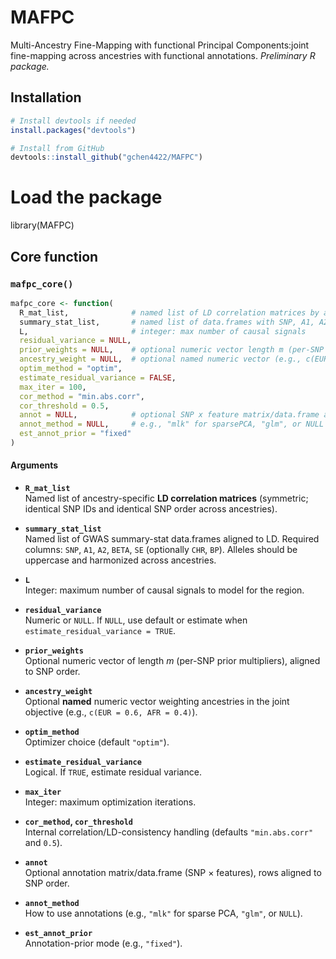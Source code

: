 # MAFPC

Multi-Ancestry Fine-Mapping with functional Principal Components:joint fine-mapping across ancestries with functional annotations. *Preliminary R package.*

## Installation

```r
# Install devtools if needed
install.packages("devtools")

# Install from GitHub
devtools::install_github("gchen4422/MAFPC")
```

# Load the package
library(MAFPC)

## Core function

### `mafpc_core()`

```r
mafpc_core <- function(
  R_mat_list,              # named list of LD correlation matrices by ancestry (SNP x SNP)
  summary_stat_list,       # named list of data.frames with SNP, A1, A2, BETA, SE (harmonized, same SNP order)
  L,                       # integer: max number of causal signals
  residual_variance = NULL,
  prior_weights = NULL,    # optional numeric vector length m (per-SNP prior multipliers)
  ancestry_weight = NULL,  # optional named numeric vector (e.g., c(EUR = 0.6, AFR = 0.4))
  optim_method = "optim",
  estimate_residual_variance = FALSE,
  max_iter = 100,
  cor_method = "min.abs.corr",
  cor_threshold = 0.5,
  annot = NULL,            # optional SNP x feature matrix/data.frame aligned to SNP order
  annot_method = NULL,     # e.g., "mlk" for sparsePCA, "glm", or NULL
  est_annot_prior = "fixed"
)
```

#### Arguments

- **`R_mat_list`**  
  Named list of ancestry-specific **LD correlation matrices** (symmetric; identical SNP IDs and identical SNP order across ancestries).

- **`summary_stat_list`**  
  Named list of GWAS summary-stat data.frames aligned to LD. Required columns: `SNP`, `A1`, `A2`, `BETA`, `SE` (optionally `CHR`, `BP`). Alleles should be uppercase and harmonized across ancestries.

- **`L`**  
  Integer: maximum number of causal signals to model for the region.

- **`residual_variance`**  
  Numeric or `NULL`. If `NULL`, use default or estimate when `estimate_residual_variance = TRUE`.

- **`prior_weights`**  
  Optional numeric vector of length *m* (per-SNP prior multipliers), aligned to SNP order.

- **`ancestry_weight`**  
  Optional **named** numeric vector weighting ancestries in the joint objective (e.g., `c(EUR = 0.6, AFR = 0.4)`).

- **`optim_method`**  
  Optimizer choice (default `"optim"`).

- **`estimate_residual_variance`**  
  Logical. If `TRUE`, estimate residual variance.

- **`max_iter`**  
  Integer: maximum optimization iterations.

- **`cor_method`, `cor_threshold`**  
  Internal correlation/LD-consistency handling (defaults `"min.abs.corr"` and `0.5`).

- **`annot`**  
  Optional annotation matrix/data.frame (SNP × features), rows aligned to SNP order.

- **`annot_method`**  
  How to use annotations (e.g., `"mlk"` for sparse PCA, `"glm"`, or `NULL`).

- **`est_annot_prior`**  
  Annotation-prior mode (e.g., `"fixed"`).



